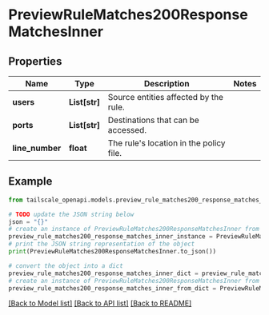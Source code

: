 # PreviewRuleMatches200ResponseMatchesInner


## Properties

Name | Type | Description | Notes
------------ | ------------- | ------------- | -------------
**users** | **List[str]** | Source entities affected by the rule.  | 
**ports** | **List[str]** | Destinations that can be accessed.  | 
**line_number** | **float** | The rule&#39;s location in the policy file.  | 

## Example

```python
from tailscale_openapi.models.preview_rule_matches200_response_matches_inner import PreviewRuleMatches200ResponseMatchesInner

# TODO update the JSON string below
json = "{}"
# create an instance of PreviewRuleMatches200ResponseMatchesInner from a JSON string
preview_rule_matches200_response_matches_inner_instance = PreviewRuleMatches200ResponseMatchesInner.from_json(json)
# print the JSON string representation of the object
print(PreviewRuleMatches200ResponseMatchesInner.to_json())

# convert the object into a dict
preview_rule_matches200_response_matches_inner_dict = preview_rule_matches200_response_matches_inner_instance.to_dict()
# create an instance of PreviewRuleMatches200ResponseMatchesInner from a dict
preview_rule_matches200_response_matches_inner_from_dict = PreviewRuleMatches200ResponseMatchesInner.from_dict(preview_rule_matches200_response_matches_inner_dict)
```
[[Back to Model list]](../README.md#documentation-for-models) [[Back to API list]](../README.md#documentation-for-api-endpoints) [[Back to README]](../README.md)


